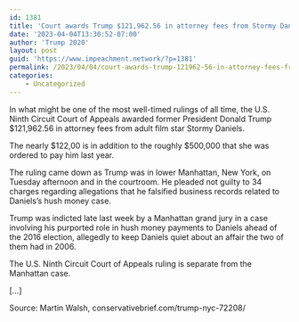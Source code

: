 ```yaml
---
id: 1381
title: 'Court awards Trump $121,962.56 in attorney fees from Stormy Daniels'
date: '2023-04-04T13:30:52-07:00'
author: 'Trump 2020'
layout: post
guid: 'https://www.impeachment.network/?p=1381'
permalink: /2023/04/04/court-awards-trump-121962-56-in-attorney-fees-from-stormy-daniels/
categories:
    - Uncategorized
---
```


In what might be one of the most well-timed rulings of all time, the U.S. Ninth Circuit Court of Appeals awarded former President Donald Trump $121,962.56 in attorney fees from adult film star Stormy Daniels.

The nearly $122,00 is in addition to the roughly $500,000 that she was ordered to pay him last year.

The ruling came down as Trump was in lower Manhattan, New York, on Tuesday afternoon and in the courtroom. He pleaded not guilty to 34 charges regarding allegations that he falsified business records related to Daniels’s hush money case.

Trump was indicted late last week by a Manhattan grand jury in a case involving his purported role in hush money payments to Daniels ahead of the 2016 election, allegedly to keep Daniels quiet about an affair the two of them had in 2006.

The U.S. Ninth Circuit Court of Appeals ruling is separate from the Manhattan case.

\[…\]

Source: Martin Walsh, conservativebrief.com/trump-nyc-72208/